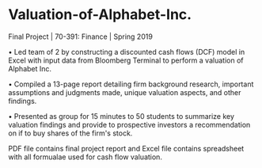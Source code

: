 # Valuation-of-Alphabet-Inc.
Final Project | 70-391: Finance | Spring 2019

• Led team of 2 by constructing a discounted cash flows (DCF) model in Excel with input data from Bloomberg Terminal to perform a valuation of Alphabet Inc.

• Compiled a 13-page report detailing firm background research, important assumptions and judgments made, unique valuation aspects, and other findings.

• Presented as group for 15 minutes to 50 students to summarize key valuation findings and provide to prospective investors a recommendation on if to buy shares of the firm's stock.

PDF file contains final project report and Excel file contains spreadsheet with all formualae used for cash flow valuation.

